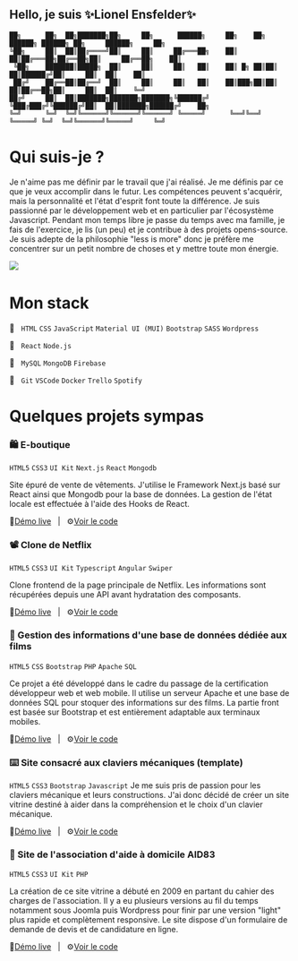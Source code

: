 ## Hello, je suis ✨Lionel Ensfelder✨

```
██╗      ██╗  ██╗███████╗██╗     ██╗      ██████╗     ██╗    ██╗ ██████╗ ██████╗ ██╗     ██████╗     ██╗
╚██╗     ██║  ██║██╔════╝██║     ██║     ██╔═══██╗    ██║    ██║██╔═══██╗██╔══██╗██║     ██╔══██╗    ██║
 ╚██╗    ███████║█████╗  ██║     ██║     ██║   ██║    ██║ █╗ ██║██║   ██║██████╔╝██║     ██║  ██║    ██║
 ██╔╝    ██╔══██║██╔══╝  ██║     ██║     ██║   ██║    ██║███╗██║██║   ██║██╔══██╗██║     ██║  ██║    ╚═╝
██╔╝     ██║  ██║███████╗███████╗███████╗╚██████╔╝    ╚███╔███╔╝╚██████╔╝██║  ██║███████╗██████╔╝    ██╗
╚═╝      ╚═╝  ╚═╝╚══════╝╚══════╝╚══════╝ ╚═════╝      ╚══╝╚══╝  ╚═════╝ ╚═╝  ╚═╝╚══════╝╚═════╝     ╚═╝
```

# Qui suis-je ?

Je n'aime pas me définir par le travail que j'ai réalisé. Je me définis par ce que je veux accomplir dans le futur. Les compétences peuvent s'acquérir, mais la personnalité et l'état d'esprit font toute la différence. Je suis passionné par le développement web et en particulier par l'écosystème Javascript. Pendant mon temps libre je passe du temps avec ma famille, je fais de l'exercice, je lis (un peu) et je contribue à des projets opens-source. Je suis adepte de la philosophie "less is more" donc je préfère me concentrer sur un petit nombre de choses et y mettre toute mon énergie.

<a href="https:///www.linkedin.com/in/lionel-ensfelder/"><img src="https://img.shields.io/badge/-LinkedIn-0a66c2?style=for-the-badge&logo=linkedin&logoColor=fff&labelColor=282828"></a>&nbsp;&nbsp;&nbsp;&nbsp;&nbsp;&nbsp;&nbsp;&nbsp;

# Mon stack

💪 &nbsp; ```HTML``` ```CSS``` ```JavaScript``` ```Material UI (MUI)``` ```Bootstrap``` ```SASS``` ```Wordpress```

💖 &nbsp; ```React``` ```Node.js```

💾 &nbsp; ```MySQL``` ```MongoDB``` ```Firebase```

🚀 &nbsp; ```Git``` ```VSCode``` ```Docker``` ```Trello``` ```Spotify```

# Quelques projets sympas

### 🛍️ E-boutique
```HTML5``` ```CSS3``` ```UI Kit``` ```Next.js``` ```React``` ```Mongodb```

Site épuré de vente de vêtements. J'utilise le Framework Next.js basé sur React ainsi que Mongodb pour la base de données. La gestion de l'état locale est effectuée à l'aide des Hooks de React.

👀[Démo live](https://nextjs-eshop-agicpf727-lionelensfelder.vercel.app/)&nbsp;&nbsp;&nbsp;|&nbsp;&nbsp;&nbsp;⚙️[Voir le code](https://github.com/LionelENSFELDER/nextjs-eshop)


### 📽️ Clone de Netflix
```HTML5``` ```CSS3``` ```UI Kit``` ```Typescript``` ```Angular``` ```Swiper```

Clone frontend de la page principale de Netflix. Les informations sont récupérées depuis une API avant hydratation des composants.

👀[Démo live](https://netflix-clone-six-sepia.vercel.app/)&nbsp;&nbsp;&nbsp;|&nbsp;&nbsp;&nbsp;⚙️[Voir le code](https://github.com/LionelENSFELDER/angular-netflix-clone)

### 🍿 Gestion des informations d'une base de données dédiée aux films

```HTML5``` ```CSS``` ```Bootstrap``` ```PHP``` ```Apache``` ```SQL```

Ce projet a été développé dans le cadre du passage de la certification développeur web et web mobile. 
Il utilise un serveur Apache et une base de données SQL pour stoquer des informations sur des films. 
La partie front est basée sur Bootstrap et est entièrement adaptable aux terminaux mobiles.

👀[Démo live](https://lioens.dev/assets/img/moviesmanager/preview.jpg)&nbsp;&nbsp;&nbsp;|&nbsp;&nbsp;&nbsp;⚙️[Voir le code](https://github.com/LionelENSFELDER/movies-manager)

### ⌨️ Site consacré aux claviers mécaniques (template)
```HTML5``` ```CSS3``` ```Bootstrap``` ```Javascript```
Je me suis pris de passion pour les claviers mécanique et leurs constructions. J'ai donc décidé de créer un site vitrine destiné à aider dans la compréhension et le choix d'un clavier mécanique.

👀[Démo live](https://mechanical-switches.vercel.app/)&nbsp;&nbsp;&nbsp;|&nbsp;&nbsp;&nbsp;⚙️[Voir le code](https://github.com/LionelENSFELDER/mechanical-switches)

### 👴 Site de l'association d'aide à domicile AID83

```HTML5``` ```CSS3``` ```UI Kit``` ```PHP```

La création de ce site vitrine a débuté en 2009 en partant du cahier des charges de l'association. 
Il y a eu plusieurs versions au fil du temps notamment sous Joomla puis Wordpress pour finir par une version "light" plus rapide et complètement responsive. 
Le site dispose d'un formulaire de demande de devis et de candidature en ligne.

👀[Démo live](https://www.aid83.org/)&nbsp;&nbsp;&nbsp;|&nbsp;&nbsp;&nbsp;⚙️[Voir le code](https://github.com/LionelENSFELDER/aid83-v2)
